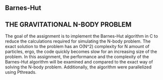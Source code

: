 ## Barnes-Hut
## THE GRAVITATIONAL N-BODY PROBLEM 
The goal of the assignment is to implement the Barnes-Hut algorithm in C to reduce the calculations required for simulating the N-body problem. 
The exact solution to the problem has an O(N^2) complexity for N amount of particles, ergo, the code quickly becomes slow for an increasing size of the problem. 
In this assignment, the performance and the complexity of the Barnes-Hut algorithm will be examined and compared to the exact way of solving the N-body problem.
Additionally, the algorithm were parallelized using Pthreads.



